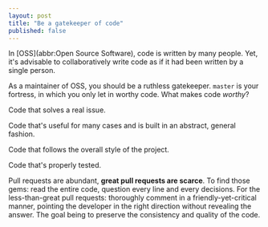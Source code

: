 ```yaml
---
layout: post
title: "Be a gatekeeper of code"
published: false
---
```


In [OSS](abbr:Open Source Software), code is written by many people. Yet, it's advisable to collaboratively write code as if it had been written by a single person.

As a maintainer of OSS, you should be a ruthless gatekeeper. `master` is your fortress, in which you only let in worthy code. What makes code *worthy*?

Code that solves a real issue.

Code that's useful for many cases and is built in an abstract, general fashion.

Code that follows the overall style of the project.

Code that's properly tested.

Pull requests are abundant, **great pull requests are scarce**. To find those gems: read the entire code, question every line and every decisions. For the less-than-great pull requests: thoroughly comment in a friendly-yet-critical manner, pointing the developer in the right direction without revealing the answer. The goal being to preserve the consistency and quality of the code.
